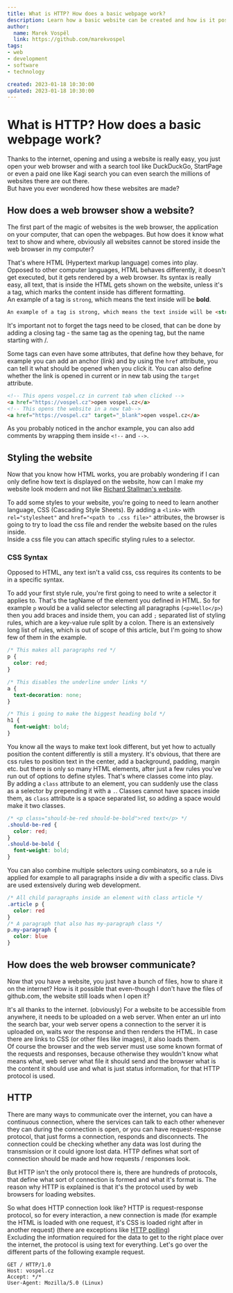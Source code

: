 ```yaml
---
title: What is HTTP? How does a basic webpage work?
description: Learn how a basic website can be created and how is it possible for a website to load on your computer.
author:
  name: Marek Vospěl
  link: https://github.com/marekvospel
tags:
- web
- development
- software
- technology

created: 2023-01-18 10:30:00
updated: 2023-01-18 10:30:00
---
```

# What is HTTP? How does a basic webpage work?
Thanks to the internet, opening and using a website is really easy, you just open your web browser and with a search
tool like DuckDuckGo, StartPage or even a paid one like Kagi search you can even search the millions of websites there
are out there.  
But have you ever wondered how these websites are made?

## How does a web browser show a website?
The first part of the magic of websites is the web browser, the application on your computer, that can open the
webpages. But how does it know what text to show and where, obviously all websites cannot be stored inside the web
browser in my computer?

That's where HTML (Hypertext markup language) comes into play. Opposed to other computer languages, HTML behaves
differently, it doesn't get executed, but it gets rendered by a web browser. Its syntax is really easy, all text, that
is inside the HTML gets shown on the website, unless it's a tag, which marks the content inside has different formatting.  
An example of a tag is `strong`, which means the text inside will be **bold**.
```html
An example of a tag is strong, which means the text inside will be <strong>bold</strong>
```
It's important not to forget the tags need to be closed, that can be done by adding a closing tag - the same tag as
the opening tag, but the name starting with /.

Some tags can even have some attributes, that define how they behave, for example you can add an anchor (link) and by
using the `href` attribute, you can tell it what should be opened when you click it. You can also define whether the
link is opened in current or in new tab using the `target` attribute.
```html
<!-- This opens vospel.cz in current tab when clicked -->
<a href="https://vospel.cz">open vospel.cz</a>
<!-- This opens the website in a new tab-->
<a href="https://vospel.cz" target="_blank">open vospel.cz</a>
```
As you probably noticed in the anchor example, you can also add comments by wrapping them inside `<!--` and `-->`.

## Styling the website
Now that you know how HTML works, you are probably wondering if I can only define how text is displayed on the website,
how can I make my website look modern and not like [Richard Stallman's website](https://stallman.org).

To add some styles to your website, you're going to need to learn another language, CSS (Cascading Style Sheets). By
adding a `<link>` with `rel="stylesheet"` and `href="<path to .css file>"` attributes, the browser is going to try to
load the css file and render the website based on the rules inside.  
Inside a css file you can attach specific styling rules to a selector.

### CSS Syntax
Opposed to HTML, any text isn't a valid css, css requires its contents to be in a specific syntax.

To add your first style rule, you're first going to need to write a selector it applies to. That's the tagName of the
element you defined in HTML. So for example `p` would be a valid selector selecting all paragraphs (`<p>Hello</p>`)
then you add braces and inside them, you can add `;` separated list of styling rules, which are a key-value rule split by
a colon. There is an extensively long list of rules, which is out of scope of this article, but I'm going to show few
of them in the example.
```css
/* This makes all paragraphs red */
p {
  color: red;
}

/* This disables the underline under links */
a {
  text-decoration: none;
}

/* This i going to make the biggest heading bold */
h1 {
  font-weight: bold;
}
```

You know all the ways to make text look different, but yet how to actually position the content differently is still a
mystery. It's obvious, that there are css rules to position text in the center, add a background, padding, margin etc.
but there is only so many HTML elements, after just a few rules you've run out of options to define styles. That's where
classes come into play.  
By adding a `class` attribute to an element, you can suddenly use the class as a selector by prepending it with a `.`.
Classes cannot have spaces inside them, as `class` attribute is a space separated list, so adding a space would make it
two classes.
```css
/* <p class="should-be-red should-be-bold">red text</p> */
.should-be-red {
  color: red;
}
.should-be-bold {
  font-weight: bold;
}
```

You can also combine multiple selectors using combinators, so a rule is applied for example to all paragraphs inside a
div with a specific class. Divs are used extensively during web development.
```css
/* All child paragraphs inside an element with class article */
.article p {
  color: red
}
/* A paragraph that also has my-paragraph class */
p.my-paragraph {
  color: blue
}
```

## How does the web browser communicate?
Now that you have a website, you just have a bunch of files, how to share it on the internet? How is it possible that
even-though I don't have the files of github.com, the website still loads when I open it?

It's all thanks to the internet. (obviously) For a website to be accessible from anywhere, it needs to be uploaded on
a web server. When enter an url into the search bar, your web server opens a connection to the server it is uploaded on,
waits wor the response and then renders the HTML. In case there are links to CSS (or other files like images), it also
loads them.  
Of course the browser and the web server must use some known format of the requests and responses, because otherwise
they wouldn't know what means what, web server what file it should send and the browser what is the content it should
use and what is just status information, for that HTTP protocol is used.

## HTTP
There are many ways to communicate over the internet, you can have a continuous connection, where the services can talk
to each other whenever they can during the connection is open, or you can have request-response protocol, that just
forms a connection, responds and disconnects. The connection could be checking whether any data was lost during the
transmission or it could ignore lost data. HTTP defines what sort of connection should be made and how requests / 
responses look.

But HTTP isn't the only protocol there is, there are hundreds of protocols, that define what sort of connection is
formed and what it's format is. The reason why HTTP is explained is that it's the protocol used by web browsers for
loading websites.

So what does HTTP connection look like? HTTP is request-response protocol, so for every interaction, a new connection is
made (for example the HTML is loaded with one request, it's CSS is loaded right after in another request) (there are
exceptions like [HTTP polling](https://stackoverflow.com/questions/12555043/my-understanding-of-http-polling-long-polling-http-streaming-and-websockets))  
Excluding the information required for the data to get to the right place over the internet, the protocol is using
text for everything. Let's go over the different parts of the following example request.

```http request
GET / HTTP/1.0
Host: vospel.cz
Accept: */*
User-Agent: Mozilla/5.0 (Linux)

```

